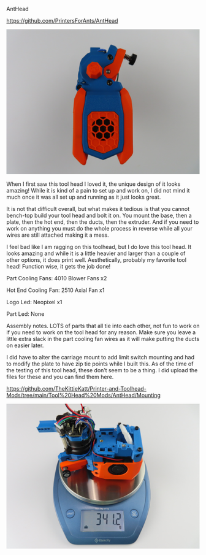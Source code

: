 AntHead

https://github.com/PrintersForAnts/AntHead

![Alt text]( https://github.com/TheKittieKatt/Information-Insights/blob/main/Toolhead%20Testing/AntHead/AntHead.JPG)

When I first saw this tool head I loved it, the unique design of it looks amazing!   While it is kind of a pain to set up and work on, I did not mind it much once it was all set up and running as it just looks great.   

It is not that difficult overall, but what makes it tedious is that you cannot bench-top build your tool head and bolt it on.   You mount the base, then a plate, then the hot end, then the ducts, then the extruder.   And if you need to work on anything you must do the whole process in reverse while all your wires are still attached making it a mess.   

I feel bad like I am ragging on this toolhead, but I do love this tool head.  It looks amazing and while it is a little heavier and larger than a couple of other options, it does print well.   Aesthetically, probably my favorite tool head!   Function wise, it gets the job done!   

Part Cooling Fans:  4010 Blower Fans x2

Hot End Cooling Fan:  2510 Axial Fan x1

Logo Led:  Neopixel x1

Part Led:  None

Assembly notes.   LOTS of parts that all tie into each other, not fun to work on if you need to work on the tool head for any reason.   Make sure you leave a little extra slack in the part cooling fan wires as it will make putting the ducts on easier later.  

I did have to alter the carriage mount to add limit switch mounting and had to modify the plate to have zip tie points while I built this.   As of the time of the testing of this tool head, these don’t seem to be a thing.   I did upload the files for these and you can find them here.

https://github.com/TheKittieKatt/Printer-and-Toolhead-Mods/tree/main/Tool%20Head%20Mods/AntHead/Mounting



![Alt text]( https://github.com/TheKittieKatt/Information-Insights/blob/main/Toolhead%20Testing/AntHead/AntHeadWeight.JPG)
